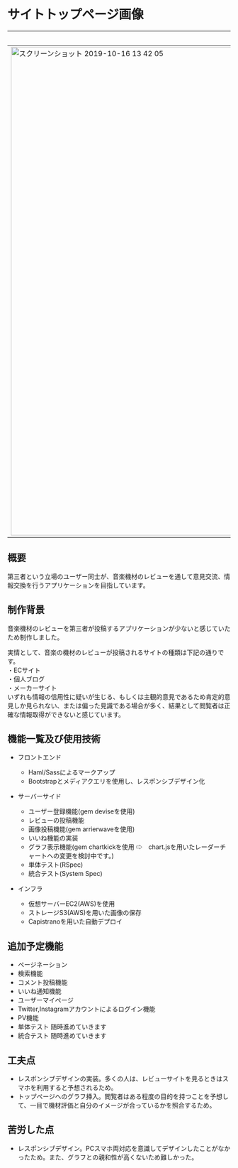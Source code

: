# サイトトップページ画像

|PCサイズ|iPadサイズ|iPhoneサイズ|
|---|---|---|
|<img width="1100" alt="スクリーンショット 2019-10-16 13 42 05" src="https://user-images.githubusercontent.com/52661994/66889761-96ba7d00-f01e-11e9-9f7b-7bd87167385a.png">|<img width="600" alt="スクリーンショット 2019-10-16 13 47 31" src="https://user-images.githubusercontent.com/52661994/66889762-96ba7d00-f01e-11e9-8ddf-b04fcf9a549e.png">|<img width="400" alt="スクリーンショット 2019-10-16 13 47 57" src="https://user-images.githubusercontent.com/52661994/66889763-96ba7d00-f01e-11e9-8dd6-8babdb174e77.png">

## 概要  
第三者という立場のユーザー同士が、音楽機材のレビューを通して意見交流、情報交換を行うアプリケーションを目指しています。

## 制作背景
音楽機材のレビューを第三者が投稿するアプリケーションが少ないと感じていたため制作しました。

実情として、音楽の機材のレビューが投稿されるサイトの種類は下記の通りです。  
・ECサイト  
・個人ブログ  
・メーカーサイト  
いずれも情報の信用性に疑いが生じる、もしくは主観的意見であるため肯定的意見しか見られない、または偏った見識である場合が多く、結果として閲覧者は正確な情報取得ができないと感じています。  

## 機能一覧及び使用技術
* フロントエンド
  * Haml/Sassによるマークアップ
  * Bootstrapとメディアクエリを使用し、レスポンシブデザイン化
  
* サーバーサイド
  * ユーザー登録機能(gem deviseを使用)
  * レビューの投稿機能
  * 画像投稿機能(gem arrierwaveを使用)
  * いいね機能の実装
  * グラフ表示機能(gem chartkickを使用 ⇨　chart.jsを用いたレーダーチャートへの変更を検討中です。)
  * 単体テスト(RSpec)
  * 統合テスト(System Spec)
  
* インフラ
  * 仮想サーバーEC2(AWS)を使用
  * ストレージS3(AWS)を用いた画像の保存 
  * Capistranoを用いた自動デプロイ

## 追加予定機能
* ページネーション
* 検索機能
* コメント投稿機能
* いいね通知機能
* ユーザーマイページ
* Twitter,Instagramアカウントによるログイン機能
* PV機能
* 単体テスト 随時進めていきます
* 統合テスト 随時進めていきます

## 工夫点
* レスポンシブデザインの実装。多くの人は、レビューサイトを見るときはスマホを利用すると予想されるため。
* トップページへのグラフ挿入。閲覧者はある程度の目的を持つことを予想して、一目で機材評価と自分のイメージが合っているかを照合するため。

## 苦労した点
* レスポンシブデザイン。PCスマホ両対応を意識してデザインしたことがなかったため。また、グラフとの親和性が高くないため難しかった。  
